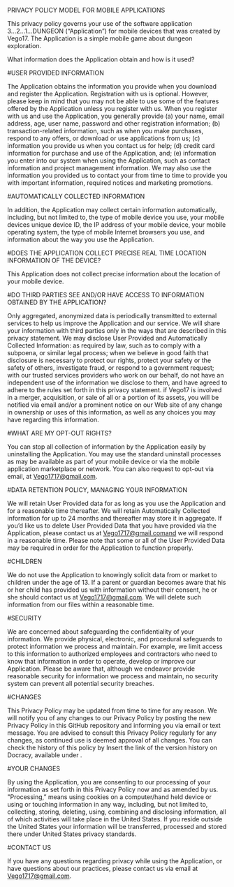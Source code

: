 

PRIVACY POLICY MODEL FOR MOBILE APPLICATIONS

This privacy policy governs your use of the software application 3...2...1...DUNGEON (“Application”) for mobile devices that was created by Vego17. The Application is a simple mobile game about dungeon exploration.

What information does the Application obtain and how is it used?

#USER PROVIDED INFORMATION

The Application obtains the information you provide when you download and register the Application. Registration with us is optional. However, please keep in mind that you may not be able to use some of the features offered by the Application unless you register with us. When you register with us and use the Application, you generally provide (a) your name, email address, age, user name, password and other registration information; (b) transaction-related information, such as when you make purchases, respond to any offers, or download or use applications from us; (c) information you provide us when you contact us for help; (d) credit card information for purchase and use of the Application, and; (e) information you enter into our system when using the Application, such as contact information and project management information. We may also use the information you provided us to contact your from time to time to provide you with important information, required notices and marketing promotions.

#AUTOMATICALLY COLLECTED INFORMATION

In addition, the Application may collect certain information automatically, including, but not limited to, the type of mobile device you use, your mobile devices unique device ID, the IP address of your mobile device, your mobile operating system, the type of mobile Internet browsers you use, and information about the way you use the Application.

#DOES THE APPLICATION COLLECT PRECISE REAL TIME LOCATION INFORMATION OF THE DEVICE?

This Application does not collect precise information about the location of your mobile device.

#DO THIRD PARTIES SEE AND/OR HAVE ACCESS TO INFORMATION OBTAINED BY THE APPLICATION?

Only aggregated, anonymized data is periodically transmitted to external services to help us improve the Application and our service. We will share your information with third parties only in the ways that are described in this privacy statement. We may disclose User Provided and Automatically Collected Information: as required by law, such as to comply with a subpoena, or similar legal process; when we believe in good faith that disclosure is necessary to protect our rights, protect your safety or the safety of others, investigate fraud, or respond to a government request; with our trusted services providers who work on our behalf, do not have an independent use of the information we disclose to them, and have agreed to adhere to the rules set forth in this privacy statement. if Vego17 is involved in a merger, acquisition, or sale of all or a portion of its assets, you will be notified via email and/or a prominent notice on our Web site of any change in ownership or uses of this information, as well as any choices you may have regarding this information.

#WHAT ARE MY OPT-OUT RIGHTS?

You can stop all collection of information by the Application easily by uninstalling the Application. You may use the standard uninstall processes as may be available as part of your mobile device or via the mobile application marketplace or network. You can also request to opt-out via email, at Vego1717@gmail.com.

#DATA RETENTION POLICY, MANAGING YOUR INFORMATION

We will retain User Provided data for as long as you use the Application and for a reasonable time thereafter. We will retain Automatically Collected information for up to 24 months and thereafter may store it in aggregate. If you’d like us to delete User Provided Data that you have provided via the Application, please contact us at Vego1717@gmail.comand we will respond in a reasonable time. Please note that some or all of the User Provided Data may be required in order for the Application to function properly.

#CHILDREN

We do not use the Application to knowingly solicit data from or market to children under the age of 13. If a parent or guardian becomes aware that his or her child has provided us with information without their consent, he or she should contact us at Vego1717@gmail.com. We will delete such information from our files within a reasonable time.

#SECURITY

We are concerned about safeguarding the confidentiality of your information. We provide physical, electronic, and procedural safeguards to protect information we process and maintain. For example, we limit access to this information to authorized employees and contractors who need to know that information in order to operate, develop or improve our Application. Please be aware that, although we endeavor provide reasonable security for information we process and maintain, no security system can prevent all potential security breaches.

#CHANGES

This Privacy Policy may be updated from time to time for any reason. We will notify you of any changes to our Privacy Policy by posting the new Privacy Policy in this GitHub repository and informing you via email or text message. You are advised to consult this Privacy Policy regularly for any changes, as continued use is deemed approval of all changes. You can check the history of this policy by Insert the link of the version history on Docracy, available under .

#YOUR CHANGES

By using the Application, you are consenting to our processing of your information as set forth in this Privacy Policy now and as amended by us. "Processing,” means using cookies on a computer/hand held device or using or touching information in any way, including, but not limited to, collecting, storing, deleting, using, combining and disclosing information, all of which activities will take place in the United States. If you reside outside the United States your information will be transferred, processed and stored there under United States privacy standards.

#CONTACT US

If you have any questions regarding privacy while using the Application, or have questions about our practices, please contact us via email at Vego1717@gmail.com.
